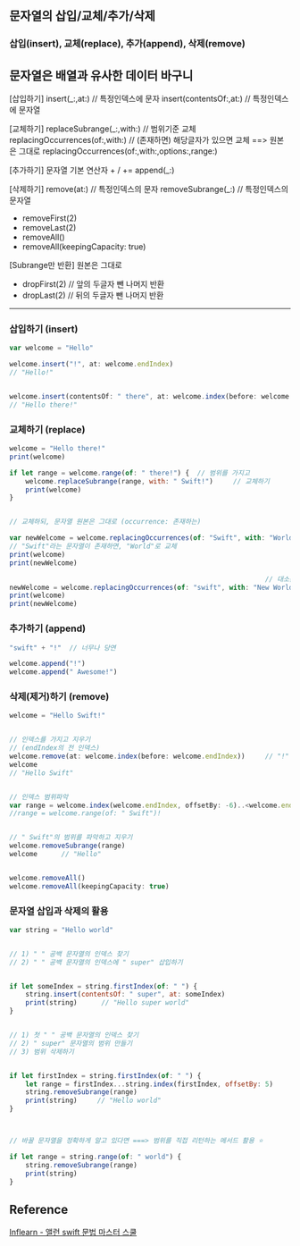 ## 문자열의 삽입/교체/추가/삭제
### 삽입(insert), 교체(replace), 추가(append), 삭제(remove)
문자열은 배열과 유사한 데이터 바구니
---
 [삽입하기]
   insert(_:,at:)       // 특정인덱스에 문자
   insert(contentsOf:,at:)    // 특정인덱스에 문자열
 
 [교체하기]
   replaceSubrange(_:,with:)    // 범위기준 교체
   replacingOccurrences(of:,with:)       //  (존재하면) 해당글자가 있으면 교체 ==> 원본은 그대로
   replacingOccurrences(of:,with:,options:,range:)
 
 [추가하기]
   문자열 기본 연산자 + / +=
   append(_:)

 [삭제하기]
   remove(at:)        // 특정인덱스의 문자
   removeSubrange(_:)       // 특정인덱스의 문자열
 
 - removeFirst(2)
 - removeLast(2)
 - removeAll()
 - removeAll(keepingCapacity: true)
 

 
 [Subrange만 반환] 원본은 그대로
 - dropFirst(2)   // 앞의 두글자 뺀 나머지 반환
 - dropLast(2)    // 뒤의 두글자 뺀 나머지 반환

---
### 삽입하기 (insert)
```javascript
var welcome = "Hello"

welcome.insert("!", at: welcome.endIndex)
// "Hello!"


welcome.insert(contentsOf: " there", at: welcome.index(before: welcome.endIndex))
// "Hello there!"
```
### 교체하기 (replace)
```javascript
welcome = "Hello there!"
print(welcome)

if let range = welcome.range(of: " there!") {  // 범위를 가지고
    welcome.replaceSubrange(range, with: " Swift!")     // 교체하기
    print(welcome)
}


// 교체하되, 문자열 원본은 그대로 (occurrence: 존재하는)

var newWelcome = welcome.replacingOccurrences(of: "Swift", with: "World")
// "Swift"라는 문자열이 존재하면, "World"로 교체
print(welcome)
print(newWelcome)

                                                                // 대소문자 무시 옵션
newWelcome = welcome.replacingOccurrences(of: "swift", with: "New World", options: [.caseInsensitive], range: nil)
print(welcome)
print(newWelcome)
```
### 추가하기 (append)
```javascript
"swift" + "!"  // 너무나 당연

welcome.append("!")
welcome.append(" Awesome!")
```
### 삭제(제거)하기 (remove)
```javascript
welcome = "Hello Swift!"


// 인덱스를 가지고 지우기
// (endIndex의 전 인덱스)
welcome.remove(at: welcome.index(before: welcome.endIndex))     // "!" 지우기
welcome
// "Hello Swift"


// 인덱스 범위파악
var range = welcome.index(welcome.endIndex, offsetBy: -6)..<welcome.endIndex
//range = welcome.range(of: " Swift")!


// " Swift"의 범위를 파악하고 지우기
welcome.removeSubrange(range)
welcome      // "Hello"


welcome.removeAll()
welcome.removeAll(keepingCapacity: true)
```
### 문자열 삽입과 삭제의 활용
```javascript
var string = "Hello world"


// 1) " " 공백 문자열의 인덱스 찾기
// 2) " " 공백 문자열의 인덱스에 " super" 삽입하기


if let someIndex = string.firstIndex(of: " ") {
    string.insert(contentsOf: " super", at: someIndex)
    print(string)      // "Hello super world"
}


// 1) 첫 " " 공백 문자열의 인덱스 찾기
// 2) " super" 문자열의 범위 만들기
// 3) 범위 삭제하기


if let firstIndex = string.firstIndex(of: " ") {
    let range = firstIndex...string.index(firstIndex, offsetBy: 5)
    string.removeSubrange(range)
    print(string)     // "Hello world"
}



// 바꿀 문자열을 정확하게 알고 있다면 ===> 범위를 직접 리턴하는 메서드 활용 ⭐️

if let range = string.range(of: " world") {
    string.removeSubrange(range)
    print(string)
}
```
## Reference
[Inflearn - 앨런 swift 문법 마스터 스쿨](https://www.inflearn.com/course/%EC%8A%A4%EC%9C%84%ED%94%84%ED%8A%B8-%EB%AC%B8%EB%B2%95-%EB%A7%88%EC%8A%A4%ED%84%B0-%EC%8A%A4%EC%BF%A8/dashboard)
